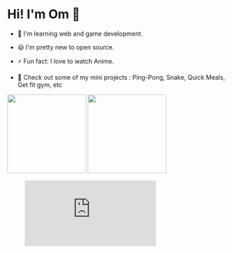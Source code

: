# Hi! I'm Om 👋 

- 🌱 I'm learning web and game development.
- 😃 I'm pretty new to open source.
- ⚡ Fun fact: I love to watch Anime.

- 🤗 Check out some of my mini projects : Ping-Pong, Snake, Quick Meals, Get fit gym, etc

<p>
  <img height="180em" src="https://github-readme-stats.vercel.app/api?username=omkakatkar&show_icons=true&hide_border=true&&count_private=true&include_all_commits=true" />
  <img height="180em" src="https://github-readme-stats.vercel.app/api/top-langs/?username=omkakatkar&exclude_repo=KNN-Image-Classification&show_icons=true&hide_border=true&layout=compact&langs_count=8"/>
</p>
<figure><embed src="https://wakatime.com/share/@omkakatkar/46910ad1-c38c-4b68-8fb7-988eeb0f2f91.svg"></embed></figure>

